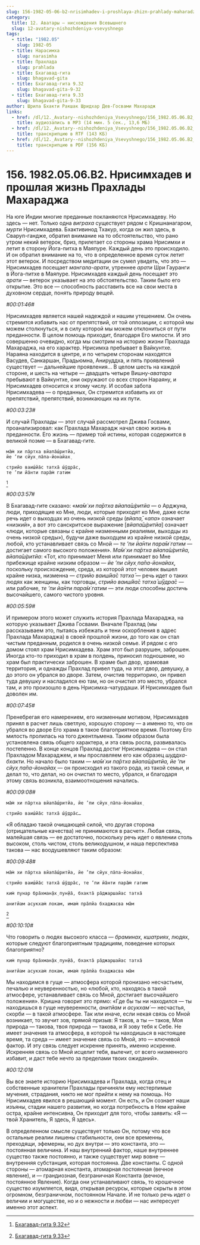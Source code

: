 ```yaml
---
slug: 156-1982-05-06-b2-nrisimhadev-i-proshlaya-zhizn-prahlady-maharadzha
category:
  title: 12. Аватары — нисхождения Всевышнего
  slug: 12-avatary-nishozhdeniya-vsevyshnego
tags:
  - title: "1982.05"
    slug: 1982-05
  - title: Нарасимха
    slug: narasimha
  - title: Прахлада
    slug: prahlada
  - title: Бхагавад-гита
    slug: bhagavad-gita
  - title: Бхагавад-гита 9.32
    slug: bhagavad-gita-9-32
  - title: Бхагавад-гита 9.33
    slug: bhagavad-gita-9-33
author: Шрила Бхакти Ракшак Шридхар Дев-Госвами Махарадж
links:
  - href: /dl/12._Avatary--nishozhdeniya_Vsevyshnego/156_1982.05.06.B2_SridharMj_Nrisimhadev_i_proshlaja_zhizn_Prahlady_Maharadzha.mp3
    title: аудиозапись в MP3 (14 мин. 5 сек., 13,6 МБ)
  - href: /dl/12._Avatary--nishozhdeniya_Vsevyshnego/156_1982.05.06.B2_SridharMj_Nrisimhadev_i_proshlaja_zhizn_Prahlady_Maharadzha.rtf
    title: транскрипцию в RTF (143 КБ)
  - href: /dl/12._Avatary--nishozhdeniya_Vsevyshnego/156_1982.05.06.B2_SridharMj_Nrisimhadev_i_proshlaja_zhizn_Prahlady_Maharadzha.pdf
    title: транскрипцию в PDF (156 КБ)
---
```


# 156. 1982.05.06.B2. Нрисимхадев и прошлая жизнь Прахлады Махараджа

На юге Индии многие преданные покланяются Нрисимхадеву. Но здесь — нет. Только одна *виграха* существует рядом с Кришнанагаром, *мурти* Нрисимхадева. Бхактивинод Тхакур, когда он жил здесь, в Сваруп-гандже, обратил внимание на то обстоятельство, что рано утром некий ветерок, бриз, прилетает со стороны храма Нрисимхи и летит в сторону Йога-питха в Маяпуре. Каждый день это происходило. И он обратил внимание на то, что в определенное время суток летит этот ветерок. И посредством медитации он сумел увидеть, что это — Нрисимхадев посещает *мангала-арати*, утреннее *арати* Шри Гауранги в Йога-питхе в Маяпуре. Нрисимхадев каждый день посещает это *арати* — ветерок указывает на это обстоятельство. Таким было его открытие. Это все — способность расставить все на свои места в духовном сердце, понять природу вещей.

*#00:01:46#*

Нрисимхадев является нашей надеждой и нашим утешением. Он очень стремится избавить нас от препятствий, от той оппозиции, с которой мы можем столкнуться, и в силу которой мы можем отклониться от пути преданности. В целом помощь приходит, благодаря Его милости. И это совершенно очевидно, когда мы смотрим на историю жизни Прахлада Махараджа, на его характер. Нрисимха пребывает в Вайкунтхе. Нараяна находится в центре, и по четырем сторонам находятся Васудев, Санкаршан, Прадьюмна, Анируддха, и пять проявлений существует — дальнейшие проявления… В целом шесть на каждой стороне, и шесть на четыре — двадцать четыре Вишну-*аватара* пребывают в Вайкунтхе, они окружают со всех сторон Нараяну, и Нрисимхадев относится к этому числу. И особая забота Нрисимхадева — о преданных, Он стремится избавить их от препятствий, препятствий, возникающих на их пути.

*#00:03:23#*

И случай Прахлады — этот случай рассмотрел Джива Госвами, проанализировал: как Прахлада Махарадж начал свою жизнь в преданности. Его жизнь — пример той истины, которая содержится в великой поэме — в Бхагавад-гите.

    ма̄м̇ хи па̄ртха вйапа̄ш́ритйа,
    йе ’пи сйух̣ па̄па-йонайах̣

    стрийо ваиш́йа̄с татха̄ ш́ӯдра̄с,
    те ’пи йа̄нти пара̄м̇ гатим
[^_ftn1]

*#00:03:57#*

В Бхагавад-гите сказано: «*ма̄м̇ хи па̄ртха вйапа̄ш́ритйа* — о Арджуна, люди, приходящие ко Мне, люди, которые приходят ко Мне, даже если речь идет о выходцах из очень низкой среды (*вйапа̄,* «*апа*» означает «низкий», а вот это санскритское выражение [*вйапа̄ш́ритйа*] означает «люди, которые связаны с крайне низменными реалиями, выходцы из очень низкой среды»), будучи даже выходцем из крайне низкой среды, любой, кто устанавливает связь со Мной — *те ’пи йа̄нти пара̄м̇ гатим* — достигает самого высокого положения». *Ма̄м̇ хи па̄ртха вйапа̄ш́ритйа, вйапа̄ш́ритйа*: «Тот, кто принимает Меня или принимает во Мне прибежище крайне низким образом — *йе ’пи сйух̣ па̄па-йонайах̣*, поскольку происхождение, среда, из которой этот человек вышел крайне низка, низменна — *стрийо ваиш́йа̄с татха̄* — речь идет о таких людях как женщины, как торговцы, *стрийо ваиш́йа̄с татха̄ ш́ӯдра̄с* — или рабочие, *те ’пи йа̄нти пара̄м̇ гатим* — эти люди способны достичь высочайшего, самого чистого уровня.

*#00:05:59#*

И примером этого может служить история Прахлада Махараджа, на которую указывает Джива Госвами. Вначале Прахлад (мы рассказываем это, пытаясь избежать и тени оскорбления в адрес Прахлада Махараджа) в своей прошлой жизни, до того как он стал чистым преданным, родился в очень низкой семье. И рядом с его домом стоял храм Нрисимхадева. Храм этот был разрушен, заброшен. Иногда кто-то приходил в храм в полдень, приносил подношение, но храм был практически заброшен. В храме был двор, храмовая территория, и однажды Прахлад привел туда, на этот двор, девушку, а до этого он убрался во дворе. Затем, очистив территорию, он привел туда девушку и насладился ею там, но он очистил это место, убрался там, и это произошло в день Нрисимха-чатурдаши. И Нрисимхадев был доволен им.

*#00:07:45#*

Пренебрегая его намерением, его низменным мотивом, Нрисимхадев принял в расчет лишь светлую, хорошую сторону — а именно то, что он убрался во дворе Его храма в такое благоприятное время. Поэтому Его милость пролилась на того джентльмена. Таким образом была установлена связь общего характера, и эта связь росла, развивалась постепенно. В конце концов Прахлад достиг Нрисимхадева — он стал Прахладом Махараджем, и мы прославляем его как образец *шуддха-бхакти*. Но начало было таким — *ма̄м̇ хи па̄ртха вйапа̄ш́ритйа, йе ’пи сйух̣ па̄па-йонайах̣* — он происходил из такого рода, из такой семьи, и делал то, что делал, но он очистил то место, убрался, и благодаря этому связь возникла, взаимоотношения начались.

*#00:09:08#*

    ма̄м̇ хи па̄ртха вйапа̄ш́ритйа, йе ’пи сйух̣ па̄па-йонайах̣

    стрийо ваиш́йа̄с татха̄ ш́ӯдра̄с…

«Я обладаю такой очищающей силой, что другая сторона (отрицательные качества) не принимаются в расчет». Любая связь, малейшая связь — ее достаточно, поскольку речь идет о явлении столь высоком, столь чистом, столь великодушном, и наша перспектива такова — нас воодушевляют таким образом:

*#00:09:48#*

    ма̄м̇ хи па̄ртха вйапа̄ш́ритйа, йе ’пи сйух̣ па̄па-йонайах̣

    стрийо ваиш́йа̄с татха̄ ш́ӯдра̄с, те ’пи йа̄нти пара̄м̇ гатим

    ким̇ пунар бра̄хман̣а̄х̣ пун̣йа̄, бхакта̄ ра̄джаршайас татха̄

    анитйам асукхам̇ локам, имам̇ пра̄пйа бхаджасва ма̄м
[^_ftn2]

*#00:10:10#*

Что говорить о людях высокого класса — *браминах, кшатриях*, людях, которые следуют благоприятным традициям, поведение которых благоприятно?

    ким̇ пунар бра̄хман̣а̄х̣ пун̣йа̄, бхакта̄ ра̄джаршайас татха̄

    анитйам асукхам̇ локам, имам̇ пра̄пйа бхаджасва ма̄м

Мы находимся в гуще — атмосфера которой пронизано несчастьем, печалью и неуверенностью, но «любой, кто, находясь в такой атмосфере, устанавливает связь со Мной, достигает высочайшего положения». Кришна говорит это прямо: «Где бы ты ни находился — ты находишься в гуще неуверенности, *анитйам* и *асукхам̇* — несчастья, скорби — в такой атмосфере. Так или иначе, если некая связь со Мной возникает, то звучит зов, прямой призыв: Я таков, а ты — таков, Моя природа — такова, твоя природа — такова, и Я зову тебя к Себе. Не имеет значения та атмосфера, в которой ты находишься в настоящее время, та среда — имеет значение связь со Мной, это — ключевой фактор. И эту связь следует искренне принять, именно искренне. Искренняя связь со Мной исцелит тебя, вылечит, от всего низменного избавит, и даст тебе нечто за пределами твоих ожиданий».

*#00:12:01#*

Вы все знаете историю Нрисимхадева и Прахлада, когда отец и собственные хранители Прахлады причиняли ему нестерпимые мучения, страдания, никто не мог прийти к нему на помощь. Но Нрисимхадев явился в решающий момент. Он есть, и Он сознает наши изъяны, стадии нашего развития, но когда потребность в Нем крайне остра, крайне интенсивна, Он приходит для того, чтобы заявить: «Я — твой Хранитель, Я здесь, Я здесь».

В определенном смысле существует только Он, потому что все остальные реалии лишены стабильности, они все временны, преходящи, эфемерны, но дух внутри — это константа, это — постоянная величина. И наш внутренний фактор, наше внутреннее существо также постоянно, и также существует мир вовне — внутренняя субстанция, которая постоянна. Две константы. С одной стороны — атомарная константа, атомарная постоянная (вечное явление), и — грандиозная, безграничная Константа (вечное, постоянное Явление). Когда они устанавливают связь, то крошечное существо изумляется, видя, открывая ресурсы, которые скрыты в этом огромном, безграничном, постоянном Начале. И не только речь идет о величии и могуществе, но и о нежности и любви — нас интересует именно этот аспект.



[^_ftn1]: [Бхагавад-гита 9.32](../notes/bhagavad-gita/bhagavad-gita-9-32.md)

[^_ftn2]: [Бхагавад-гита 9.33](../notes/bhagavad-gita/bhagavad-gita-9-33.md)
